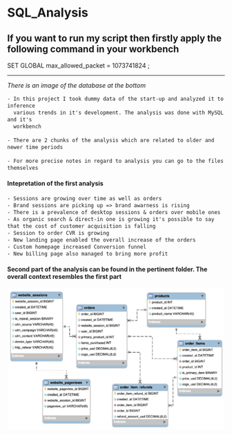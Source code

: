 # SQL_Analysis
<h2>If you want to run my script then firstly apply the following command in your workbench</h2> 
SET GLOBAL max_allowed_packet = 1073741824 ;

<hr>
<i>There is an image of the database at the bottom</i>


	- In this project I took dummy data of the start-up and analyzed it to inference
	  various trends in it's development. The analysis was done with MySQL and it's 
	  workbench

	- There are 2 chunks of the analysis which are related to older and newer time periods

	- For more precise notes in regard to analysis you can go to the files themselves



<h4>Intepretation of the first analysis</h4>
	
	- Sessions are growing over time as well as orders
	- Brand sessions are picking up => brand awarness is rising
	- There is a prevalence of desktop sessions & orders over mobile ones
	- As organic search & direct-in one is growing it's possible to say that the cost of customer acquisition is falling
	- Session to order CVR is growing
	- New landing page enabled the overall increase of the orders
	- Custom homepage increased Conversion funnel
	- New billing page also managed to bring more profit

<h4>Second part of the analysis can be found in the pertinent folder. The overall context resembles the first part</h4>


![Alt text](DB_Structure.png?raw=true)
